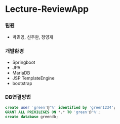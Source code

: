 # Lecture-ReviewApp


### 팀원
- 박민영, 신주완, 정영재

### 개발환경
- Springboot
- JPA
- MariaDB
- JSP TemplateEngine
- bootstrap

### DB연결방법

```sql
create user 'green'@'%' identified by 'green1234';
GRANT ALL PRIVILEGES ON *.* TO 'green'@'%';
create database greendb;
```
